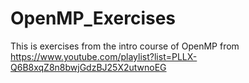# OpenMP_Exercises

This is exercises from the intro course of OpenMP from  
https://www.youtube.com/playlist?list=PLLX-Q6B8xqZ8n8bwjGdzBJ25X2utwnoEG
